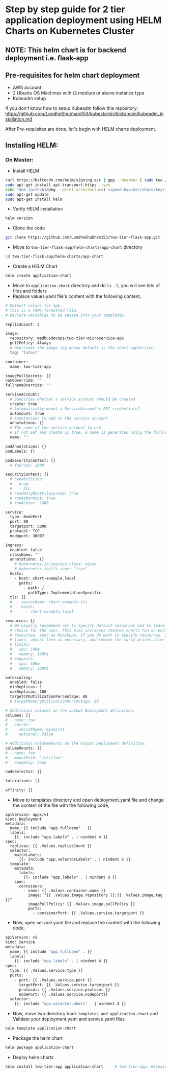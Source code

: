 # Step by step guide for 2 tier application deployment using HELM Charts on Kubernetes Cluster
## NOTE: This helm chart is for backend deployment i.e. flask-app
## Pre-requisites for helm chart deployment
- AWS account
- 2 Ubuntu OS Machines with t2.medium or above instance type
- Kubeadm setup

If you don't know how to setup Kubeadm follow this repository: https://github.com/LondheShubham153/kubestarter/blob/main/kubeadm_installation.md

After Pre-requisites are done, let's begin with HELM charts deployment.

## Installing HELM:
### On Master:
- Install HELM
```bash
curl https://baltocdn.com/helm/signing.asc | gpg --dearmor | sudo tee /usr/share/keyrings/helm.gpg > /dev/null
sudo apt-get install apt-transport-https --yes
echo "deb [arch=$(dpkg --print-architecture) signed-by=/usr/share/keyrings/helm.gpg] https://baltocdn.com/helm/stable/debian/ all main" | sudo tee /etc/apt/sources.list.d/helm-stable-debian.list
sudo apt-get update
sudo apt-get install helm
```
- Verify HELM installation
```bash
helm version
```
- Clone the code
```bash
git clone https://github.com/LondheShubham153/two-tier-flask-app.git
```
- Move to `two-tier-flask-app/helm-charts/app-chart` directory
```bash
cd two-tier-flask-app/helm-charts/app-chart
```
- Create a HELM Chart
```bash
helm create application-chart
```
- Move to `application-chart` directory and do `ls -l`, you will see lots of files and folders
- Replace values.yaml file's content with the following content,
```bash
# Default values for app.
# This is a YAML-formatted file.
# Declare variables to be passed into your templates.

replicaCount: 2

image:
  repository: madhupdevops/two-tier-microservice-app
  pullPolicy: Always
  # Overrides the image tag whose default is the chart appVersion.
  tag: "latest"

container:
  name: two-tier-app

imagePullSecrets: []
nameOverride: ""
fullnameOverride: ""

serviceAccount:
  # Specifies whether a service account should be created
  create: true
  # Automatically mount a ServiceAccount's API credentials?
  automount: true
  # Annotations to add to the service account
  annotations: {}
  # The name of the service account to use.
  # If not set and create is true, a name is generated using the fullname template
  name: ""

podAnnotations: {}
podLabels: {}

podSecurityContext: {}
  # fsGroup: 2000

securityContext: {}
  # capabilities:
  #   drop:
  #   - ALL
  # readOnlyRootFilesystem: true
  # runAsNonRoot: true
  # runAsUser: 1000

service:
  type: NodePort
  port: 80
  targetport: 5000
  protocol: TCP
  nodeport: 30007

ingress:
  enabled: false
  className: ""
  annotations: {}
    # kubernetes.io/ingress.class: nginx
    # kubernetes.io/tls-acme: "true"
  hosts:
    - host: chart-example.local
      paths:
        - path: /
          pathType: ImplementationSpecific
  tls: []
  #  - secretName: chart-example-tls
  #    hosts:
  #      - chart-example.local

resources: {}
  # We usually recommend not to specify default resources and to leave this as a conscious
  # choice for the user. This also increases chances charts run on environments with little
  # resources, such as Minikube. If you do want to specify resources, uncomment the following
  # lines, adjust them as necessary, and remove the curly braces after 'resources:'.
  # limits:
  #   cpu: 100m
  #   memory: 128Mi
  # requests:
  #   cpu: 100m
  #   memory: 128Mi

autoscaling:
  enabled: false
  minReplicas: 1
  maxReplicas: 100
  targetCPUUtilizationPercentage: 80
  # targetMemoryUtilizationPercentage: 80

# Additional volumes on the output Deployment definition.
volumes: []
# - name: foo
#   secret:
#     secretName: mysecret
#     optional: false

# Additional volumeMounts on the output Deployment definition.
volumeMounts: []
# - name: foo
#   mountPath: "/etc/foo"
#   readOnly: true

nodeSelector: {}

tolerations: []

affinity: {}
```
- Move to templates directory and open deployment.yaml file and change the content of the file with the following code,
```
apiVersion: apps/v1
kind: Deployment
metadata:
  name: {{ include "app.fullname" . }}
  labels:
    {{- include "app.labels" . | nindent 4 }}
spec:
  replicas: {{ .Values.replicaCount }}
  selector:
    matchLabels:
      {{- include "app.selectorLabels" . | nindent 6 }}
  template:
    metadata:
      labels:
        {{- include "app.labels" . | nindent 8 }}
    spec:
      containers:
        - name: {{ .Values.container.name }}
          image: "{{ .Values.image.repository }}:{{ .Values.image.tag }}"
          imagePullPolicy: {{ .Values.image.pullPolicy }}
          ports:
            - containerPort: {{ .Values.service.targetport }}
```
- Now, open service.yaml file and replace the content with the following code,
```bash
apiVersion: v1
kind: Service
metadata:
  name: {{ include "app.fullname" . }}
  labels:
    {{- include "app.labels" . | nindent 4 }}
spec:
  type: {{ .Values.service.type }}
  ports:
    - port: {{ .Values.service.port }}
      targetPort: {{ .Values.service.targetport }}
      protocol: {{ .Values.service.protocol }}
      nodePort: {{ .Values.service.nodeport}}
  selector:
    {{- include "app.selectorLabels" . | nindent 4 }}
```
- Now, move two directory back `templates and application-chart` and Validate your deployment.yaml and service.yaml files
```bash
helm template application-chart
```
- Package the helm chart
```bash
helm package application-chart
```
- Deploy helm charts
```bash
helm install two-tier-app application-chart     # two-tier-app: Release Name, application-chart: chart name.

